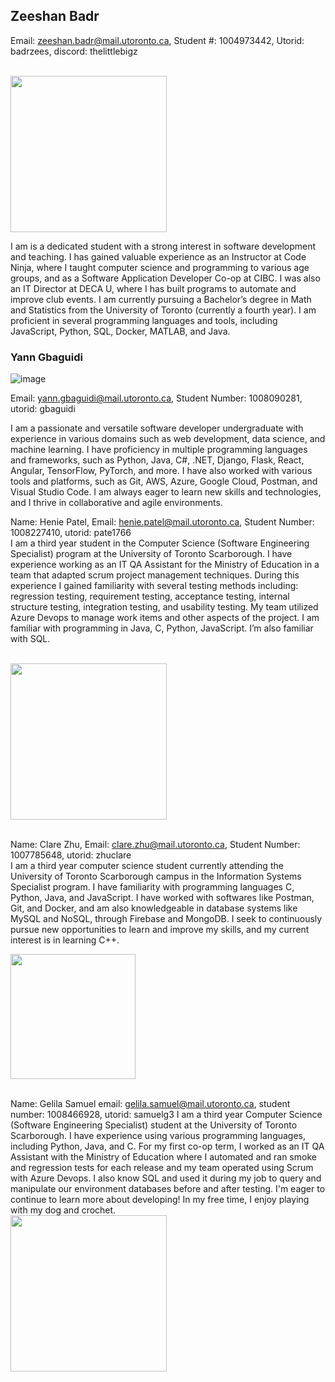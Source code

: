 ## Zeeshan Badr 

Email: zeeshan.badr@mail.utoronto.ca, Student #: 1004973442, Utorid: badrzees, discord: thelittlebigz

<br /> <img src=https://github.com/theLittleBigZ/C01-Group9-Project/assets/24850908/e7fc4a69-ce57-4e40-8f8b-511b9b6dde35 width="250">

I am is a dedicated student with a strong interest in software development and teaching. I has gained valuable experience as an Instructor at Code Ninja, where I taught computer science and programming to various age groups, and as a Software Application Developer Co-op at CIBC. I was also an IT Director at DECA U, where I has built programs to automate and improve club events. I am currently pursuing a Bachelor’s degree in Math and Statistics from the University of Toronto (currently a fourth year). I am proficient in several programming languages and tools, including JavaScript, Python, SQL, Docker, MATLAB, and Java.


### Yann Gbaguidi 
![image](https://github.com/theLittleBigZ/C01-Group9-Project/assets/69763285/c4eb4260-a4b7-4ac8-ab8c-e3e3ed32fb0b)

Email: yann.gbaguidi@mail.utoronto.ca, Student Number: 1008090281, utorid: gbaguidi

I am a passionate and versatile software developer undergraduate with experience in various domains such as web development, data science, and machine learning.  I have proficiency in multiple programming languages and frameworks, such as Python, Java, C#, .NET, Django, Flask, React, Angular, TensorFlow, PyTorch, and more. I have also worked with various tools and platforms, such as Git, AWS, Azure, Google Cloud, Postman, and Visual Studio Code. I am always eager to learn new skills and technologies, and I thrive in collaborative and agile environments. 


Name: Henie Patel, Email: henie.patel@mail.utoronto.ca, Student Number: 1008227410, utorid: pate1766
<br /> I am a third year student in the Computer Science (Software Engineering Specialist) program at the University of Toronto Scarborough. I have experience working as an IT QA Assistant for the Ministry of Education in a team that adapted scrum project management techniques. During this experience I gained familiarity with several testing methods including: regression testing,  requirement testing, acceptance testing, internal structure testing, integration testing, and usability testing. My team utilized Azure Devops to manage work items and other aspects of the project. I am familiar with programming in Java, C, Python, JavaScript. I’m also familiar with SQL.

<br /> <img src=https://github.com/Henie20/C01Lab1/assets/110190917/84e259c5-388e-4925-8f3a-57b1e99e1a3e  width="250">


<br/>Name: Clare Zhu, Email: clare.zhu@mail.utoronto.ca, Student Number: 1007785648, utorid: zhuclare
<br/>I am a third year computer science student currently attending the University of Toronto Scarborough campus in the Information Systems Specialist program. I have familiarity with programming languages C, Python, Java, and JavaScript. I have worked with softwares like Postman, Git, and Docker, and am also knowledgeable in database systems like MySQL and NoSQL, through Firebase and MongoDB. I seek to continuously pursue new opportunities to learn and improve my skills, and my current interest is in learning C++.

<img src=https://github.com/czhu24/C01Lab1/assets/114100703/dc1c6351-e91c-4721-92cd-04629b5f0240 width="200">


<br/> Name: Gelila Samuel email: gelila.samuel@mail.utoronto.ca, student number: 1008466928, utorid: samuelg3 
I am a third year Computer Science (Software Engineering Specialist) student at the University of Toronto Scarborough. I have experience using various programming languages, including Python, Java, and C. For my first co-op term, I worked as an IT QA Assistant with the Ministry of Education where I automated and ran smoke and regression tests for each release and my team operated using Scrum with Azure Devops. I also know SQL and used it during my job to query and manipulate our environment databases before and after testing. I'm eager to continue to learn more about developing! In my free time, I enjoy playing with my dog and crochet. 
<br /> <img src=https://github.com/theLittleBigZ/C01-Group9-Project/assets/59943669/5f57db33-8377-4b98-8eb3-0e96c427b8d5 width="250">

